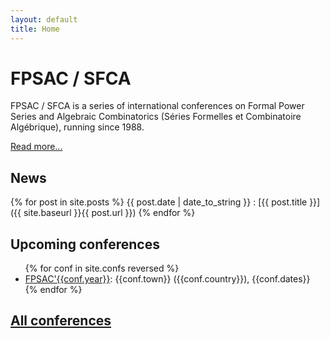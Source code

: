 ```yaml
---
layout: default
title: Home
---
```


# FPSAC / SFCA

FPSAC / SFCA is a series of international conferences on Formal Power
Series and Algebraic Combinatorics (Séries Formelles et Combinatoire
Algébrique), running since 1988.

[Read more...](about)

## News

{% for post in site.posts %}
{{ post.date | date_to_string }}
: [{{ post.title }}]({{ site.baseurl }}{{ post.url }})
{% endfor %}

## Upcoming conferences

<ul>
  {% for conf in site.confs reversed %}
  <li><a href="{{ conf.url }}">FPSAC'{{conf.year}}</a>: {{conf.town}} ({{conf.country}}), {{conf.dates}}</li>
  {% endfor %}
</ul>

## [All conferences](confs)

